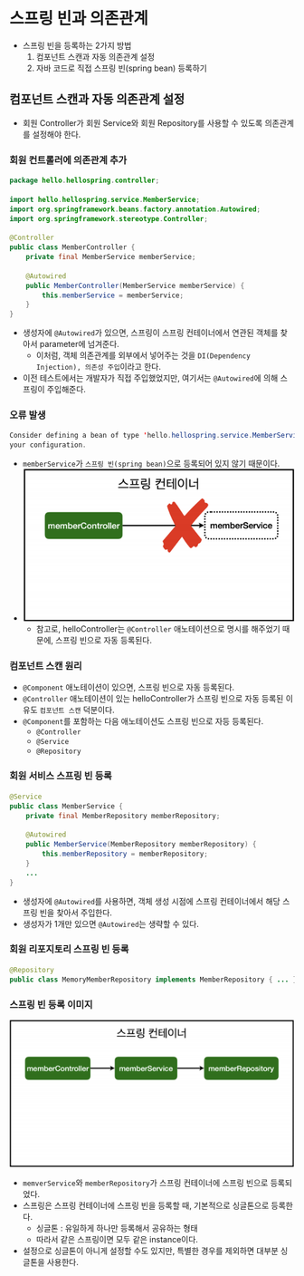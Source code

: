 # 스프링 빈과 의존관계
- 스프링 빈을 등록하는 2가지 방법
    1. 컴포넌트 스캔과 자동 의존관계 설정
    2. 자바 코드로 직접 스프링 빈(spring bean) 등록하기
## 컴포넌트 스캔과 자동 의존관계 설정
- 회원 Controller가 회원 Service와 회원 Repository를 사용할 수 있도록 의존관계를 설정해야 한다.

### 회원 컨트롤러에 의존관계 추가
```java
package hello.hellospring.controller;

import hello.hellospring.service.MemberService;
import org.springframework.beans.factory.annotation.Autowired;
import org.springframework.stereotype.Controller;

@Controller
public class MemberController {
    private final MemberService memberService;

    @Autowired
    public MemberController(MemberService memberService) {
        this.memberService = memberService;
    }
}
```
- 생성자에 `@Autowired`가 있으면, 스프링이 스프링 컨테이너에서 연관된 객체를 찾아서 parameter에 넘겨준다.
    - 이처럼, 객체 의존관계를 외부에서 넣어주는 것을 `DI(Dependency Injection), 의존성 주입`이라고 한다.
- 이전 테스트에서는 개발자가 직접 주입했었지만, 여기서는 `@Autowired`에 의해 스프링이 주입해준다.

### 오류 발생
```java
Consider defining a bean of type 'hello.hellospring.service.MemberService' in 
your configuration.
```
- `memberService`가 `스프링 빈(spring bean)`으로 등록되어 있지 않기 때문이다.
- ![](imgs/1.PNG)
    - 참고로, helloController는 `@Controller` 애노테이션으로 명시를 해주었기 때문에, 스프링 빈으로 자동 등록된다.

### 컴포넌트 스캔 원리
- `@Component` 애노테이션이 있으면, 스프링 빈으로 자동 등록된다.
- `@Controller` 애노테이션이 있는 helloController가 스프링 빈으로 자동 등록된 이유도 `컴포넌트 스캔` 덕분이다.
- `@Component`를 포함하는 다음 애노테이션도 스프링 빈으로 자등 등록된다.
    - `@Controller`
    - `@Service`
    - `@Repository`

### 회원 서비스 스프링 빈 등록
```java
@Service
public class MemberService { 
    private final MemberRepository memberRepository;
    
    @Autowired
    public MemberService(MemberRepository memberRepository) {
        this.memberRepository = memberRepository;
    }
    ...
}
```
- 생성자에 `@Autowired`를 사용하면, 객체 생성 시점에 스프링 컨테이너에서 해당 스프링 빈을 찾아서 주입한다.
- 생성자가 1개만 있으면 `@Autowired`는 생략할 수 있다.

### 회원 리포지토리 스프링 빈 등록
```java
@Repository
public class MemoryMemberRepository implements MemberRepository { ... }
```

### 스프링 빈 등록 이미지
![](imgs/2.PNG)
- `memverService`와 `memberRepository`가 스프링 컨테이너에 스프링 빈으로 등록되었다.
- 스프링은 스프링 컨테이너에 스프링 빈을 등록할 때, 기본적으로 싱글톤으로 등록한다.
    - 싱글톤 : 유일하게 하나만 등록해서 공유하는 형태
    - 따라서 같은 스프링이면 모두 같은 instance이다.
- 설정으로 싱글톤이 아니게 설정할 수도 있지만, 특별한 경우를 제외하면 대부분 싱글톤을 사용한다.
